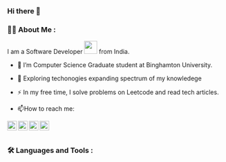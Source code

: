 ### Hi there 👋

### :man_technologist: About Me :
I am a Software Developer <img src="https://media.giphy.com/media/WUlplcMpOCEmTGBtBW/giphy.gif" width="30"> from India.

- :telescope: I’m Computer Science Graduate student at Binghamton University.

- :seedling: Exploring techonogies expanding spectrum of my knowledege

- :zap: In my free time, I solve problems on Leetcode and read tech articles.

- :mailbox:How to reach me: 
<!-- <p align="left">
<a href="https://www.linkedin.com/in/koushik-varma-atmakur-4a6b4b129/" target="blank"><img align="center" src="https://github.com/mishmanners/MishManners/blob/master/socials/transparent-Linkedin-logo-icon.png" alt="" height="30" /></a>
<a href="https://www.instagram.com/koushik_varma_atmakur/" target="blank"><img align="center" src="https://github.com/mishmanners/MishManners/blob/master/socials/instagram.png" alt="" height="30" /></a>
</p> -->
<p align="left">
<a target="_blank" href="https://www.linkedin.com/in/koushik-varma-atmakur-4a6b4b129/">
  <img align="left" alt="LinkdeIN" width="22px" src="https://cdn.jsdelivr.net/npm/simple-icons@v3/icons/linkedin.svg" />
</a>
  <a target="_blank" href="mailto:koushikvarma.atmakur@gmail.com">
  <img align="left" alt="Gmail" width="22px" src="https://cdn.jsdelivr.net/npm/simple-icons@v3/icons/gmail.svg" />
</a>
<a target="_blank" href="https://api.whatsapp.com/send?phone=16072358482">
  <img align="left" alt="Whatsapp" width="22px" src="https://cdn.jsdelivr.net/npm/simple-icons@v3/icons/whatsapp.svg" />
</a>
<a target="_blank" href="https://www.instagram.com/koushik_varma_atmakur/">
  <img align="left" alt="Instagram" width="22px" src="https://cdn.jsdelivr.net/npm/simple-icons@v3/icons/instagram.svg" />
</a><br></br>
</p>

### :hammer_and_wrench: Languages and Tools :

<!--
**koushikvarmaatmakur/koushikvarmaatmakur** is a ✨ _special_ ✨ repository because its `README.md` (this file) appears on your GitHub profile.

Here are some ideas to get you started:

- 🔭 I’m currently working on ...
- 🌱 I’m currently learning ...
- 👯 I’m looking to collaborate on ...
- 🤔 I’m looking for help with ...
- 💬 Ask me about ...
- 📫 How to reach me: ...
- 😄 Pronouns: ...
- ⚡ Fun fact: ...
-->
